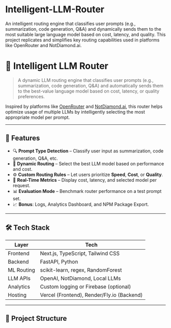 # Intelligent-LLM-Router
An intelligent routing engine that classifies user prompts (e.g., summarization, code generation, Q&amp;A) and dynamically sends them to the most suitable large language model based on cost, latency, and quality.  This project replicates and simplifies key routing capabilities used in platforms like OpenRouter and NotDiamond.ai.
# 🧠 Intelligent LLM Router

> A dynamic LLM routing engine that classifies user prompts (e.g., summarization, code generation, Q&A) and automatically sends them to the best-value language model based on cost, latency, or quality preferences.

Inspired by platforms like [OpenRouter](https://openrouter.ai) and [NotDiamond.ai](https://www.notdiamond.ai), this router helps optimize usage of multiple LLMs by intelligently selecting the most appropriate model per prompt.

---

## 🚀 Features

- 🔍 **Prompt Type Detection** – Classify user input as summarization, code generation, Q&A, etc.
- 🔁 **Dynamic Routing** – Select the best LLM model based on performance and cost.
- ⚙️ **Custom Routing Rules** – Let users prioritize **Speed**, **Cost**, or **Quality**.
- 💸 **Real-Time Metrics** – Display cost, latency, and selected model per request.
- 📊 **Evaluation Mode** – Benchmark router performance on a test prompt set.
- 📈 **Bonus**: Logs, Analytics Dashboard, and NPM Package Export.

---

## 🛠️ Tech Stack

| Layer       | Tech                        |
|-------------|-----------------------------|
| Frontend    | Next.js, TypeScript, Tailwind CSS |
| Backend     | FastAPI, Python              |
| ML Routing  | scikit-learn, regex, RandomForest |
| LLM APIs    | OpenAI, NotDiamond, Local LLMs |
| Analytics   | Custom logging or Firebase (optional) |
| Hosting     | Vercel (Frontend), Render/Fly.io (Backend) |

---

## 🧱 Project Structure

